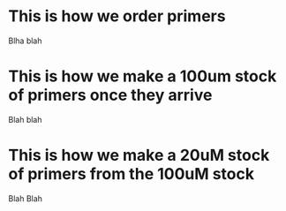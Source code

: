 # This is how we order primers

Blha blah

# This is how we make a 100um stock of primers once they arrive

Blah blah

# This is how we make a 20uM stock of primers from the 100uM stock

Blah Blah
